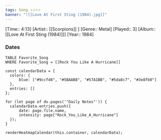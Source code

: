 ```yaml
---
tags: Song ⭐⭐⭐⭐ 
banner: "![[Love At First Sting (1984).jpg]]"
---
```

[Time:: 4:13]
[Artist:: [[Scorpions]] ]
[Genre:: Metal]
[Played:: 3]
[Album:: [[Love At First Sting (1984)]]]
[Year:: 1984]
### Dates
````dataview
TABLE Favorite_Song
WHERE Favorite_Song = [[Rock You Like A Hurricane]]
````

  ```dataviewjs
const calendarData = { 
	colors: { 
		blue: ["#9ccfd8", "#5BAAB8", "#57A1BB", "#5da8c7", "#3e8fb0"] 
	}, 
	entries: [] 
}; 

for (let page of dv.pages('"Daily Notes"')) { 
	calendarData.entries.push({ 
		date: page.file.name, 
		intensity: page["Rock_You_Like_A_Hurricane"]
	}); 
} 

renderHeatmapCalendar(this.container, calendarData);
```
